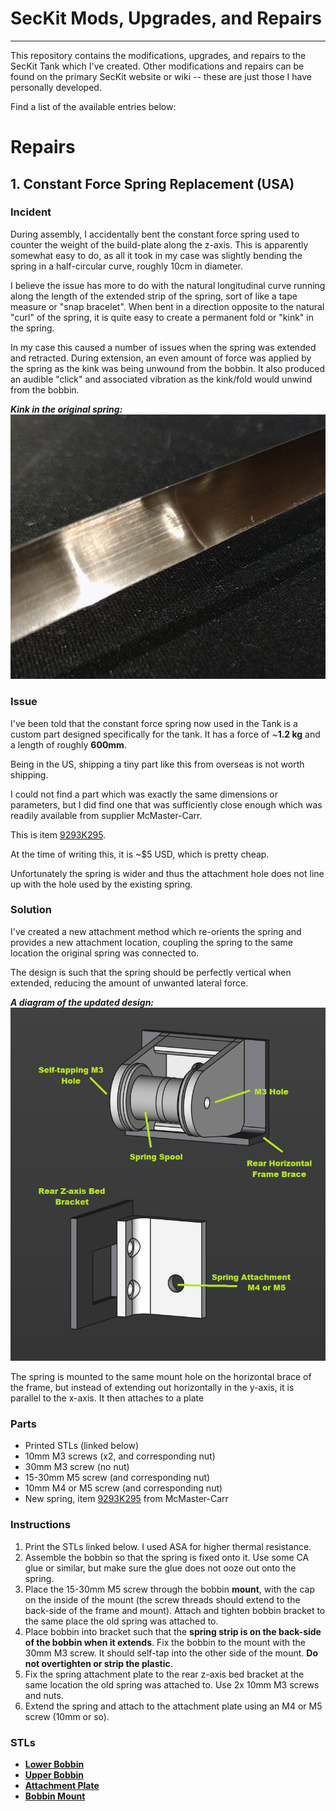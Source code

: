 # SecKit Mods, Upgrades, and Repairs
----
 This repository contains the modifications, upgrades, and repairs to the SecKit Tank which I've created. Other modifications and repairs can be found on the primary SecKit website or wiki -- these are just those I have personally developed.
 
Find a list of the available entries below:


 # Repairs

## 1. Constant Force Spring Replacement (USA)

### Incident
During assembly, I accidentally bent the constant force spring used to counter the weight of the build-plate along the z-axis. This is apparently somewhat easy to do, as all it took in my case was slightly bending the spring in a half-circular curve, roughly 10cm in diameter. 

I believe the issue has more to do with the natural longitudinal curve running along the length of the extended strip of the spring, sort of like a tape measure or "snap bracelet". When bent in a direction opposite to the natural "curl" of the spring, it is quite easy to create a permanent fold or "kink" in the spring.

In my case this caused a number of issues when the spring was extended and retracted. During extension, an even amount of force was applied by the spring as the kink was being unwound from the bobbin. It also produced an audible "click" and associated vibration as the kink/fold would unwind from the bobbin.


***Kink in the original spring:***
![Kinked original spring](https://raw.githubusercontent.com/scottmudge/SecKitTankMods/master/CFSpring_Replacement/images/kink.png)

### Issue

I've been told that the constant force spring now used in the Tank is a custom part designed specifically for the tank. It has a force of ~**1.2 kg** and a length of roughly **600mm**. 

Being in the US, shipping a tiny part like this from overseas is not worth shipping.

I could not find a part which was exactly the same dimensions or parameters, but I did find one that was sufficiently close enough which was readily available from supplier McMaster-Carr. 

This is item [9293K295](https://www.mcmaster.com/9293K295/).

At the time of writing this, it is ~$5 USD, which is pretty cheap.

Unfortunately the spring is wider and thus the attachment hole does not line up with the hole used by the existing spring.

### Solution

I've created a new attachment method which re-orients the spring and provides a new attachment location, coupling the spring to the same location the original spring was connected to.

The design is such that the spring should be perfectly vertical when extended, reducing the amount of unwanted lateral force.

***A diagram of the updated design:***
![Kinked original spring](https://raw.githubusercontent.com/scottmudge/SecKitTankMods/master/CFSpring_Replacement/images/design.png)

The spring is mounted to the same mount hole on the horizontal brace of the frame, but instead of extending out horizontally in the y-axis, it is parallel to the x-axis. It then attaches to a plate

### Parts

* Printed STLs (linked below)
* 10mm M3 screws (x2, and corresponding nut)
* 30mm M3 screw (no nut)
* 15-30mm M5 screw (and corresponding nut)
* 10mm M4 or M5 screw (and corresponding nut)
* New spring, item [9293K295](https://www.mcmaster.com/9293K295/) from McMaster-Carr

### Instructions

1. Print the STLs linked below. I used ASA for higher thermal resistance.
2. Assemble the bobbin so that the spring is fixed onto it. Use some CA glue or similar, but make sure the glue does not ooze out onto the spring.
3. Place the 15-30mm M5 screw through the bobbin **mount**, with the cap on the inside of the mount (the screw threads should extend to the back-side of the frame and mount). Attach and tighten bobbin bracket to the same place the old spring was attached to.
4. Place bobbin into bracket such that the **spring strip is on the back-side of the bobbin when it extends**. Fix the bobbin to the mount with the 30mm M3 screw. It should self-tap into the other side of the mount. **Do not overtighten or strip the plastic**.
5. Fix the spring attachment plate to the rear z-axis bed bracket at the same location the old spring was attached to. Use 2x 10mm M3 screws and nuts.
6. Extend the spring and attach to the attachment plate using an M4 or M5 screw (10mm or so). 

### STLs
* **[Lower Bobbin](https://raw.githubusercontent.com/scottmudge/SecKitTankMods/master/CFSpring_Replacement/stl/CFSpring-BobbinLower.stl)**
* **[Upper Bobbin](https://raw.githubusercontent.com/scottmudge/SecKitTankMods/master/CFSpring_Replacement/stl/CFSpring-BobbinUpper.stl)**
* **[Attachment Plate](https://raw.githubusercontent.com/scottmudge/SecKitTankMods/master/CFSpring_Replacement/stl/CFSpring-Joiner.stl)**
* **[Bobbin Mount](https://raw.githubusercontent.com/scottmudge/SecKitTankMods/master/CFSpring_Replacement/stl/CFSpring-Mount.stl)**
